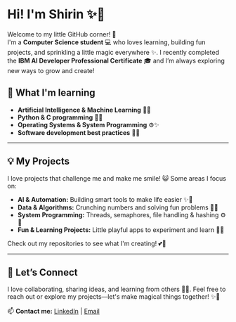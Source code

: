 # Hi! I'm Shirin ✨🌸     
 
Welcome to my little GitHub corner! 🐾  
I'm a **Computer Science student** 💻 who loves learning, building fun projects, and sprinkling a little magic everywhere ✨. I recently completed the **IBM AI Developer Professional Certificate** 🎓 and I’m always exploring new ways to grow and create!  
 
 
 
## 🌱 What I'm learning  
- **Artificial Intelligence & Machine Learning** 🤖💖  
- **Python & C programming** 🐍🎀   
- **Operating Systems & System Programming** ⚙️✨  
- **Software development best practices** 🧩🌸   

---

## 💡 My Projects
I love projects that challenge me and make me smile! 😺 Some areas I focus on:  
- **AI & Automation:** Building smart tools to make life easier ✨🌟  
- **Data & Algorithms:** Crunching numbers and solving fun problems 🔢💖  
- **System Programming:** Threads, semaphores, file handling & hashing ⚙️🎀  
- **Fun & Learning Projects:** Little playful apps to experiment and learn 🎨🐾  

Check out my repositories to see what I'm creating! 💕🚀  

---

## 🤝 Let’s Connect
I love collaborating, sharing ideas, and learning from others 🌸💌. Feel free to reach out or explore my projects—let's make magical things together! ✨💖  

📫 **Contact me:** [LinkedIn](https://www.linkedin.com/in/shirinxbyte) | [Email](mailto:shirinxbyte@gmail.com)

